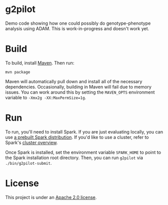 # g2pilot

Demo code showing how one could possibly do genotype-phenotype analysis using ADAM.
This is work-in-progress and doesn't work yet.

# Build

To build, install [Maven](http://maven.apache.org). Then run:

```
mvn package
```

Maven will automatically pull down and install all of the necessary dependencies.
Occasionally, building in Maven will fail due to memory issues. You can work around this
by setting the `MAVEN_OPTS` environment variable to `-Xmx2g -XX:MaxPermSize=1g`.

# Run

To run, you'll need to install Spark. If you are just evaluating locally, you can use
[a prebuilt Spark distribution](http://spark.apache.org/downloads.html). If you'd like to
use a cluster, refer to Spark's [cluster overview](http://spark.apache.org/docs/latest/cluster-overview.html).

Once Spark is installed, set the environment variable `SPARK_HOME` to point to the Spark
installation root directory. Then, you can run `g2pilot` via `./bin/g2pilot-submit`.

# License

This project is under an [Apache 2.0 license](LICENSE.txt).
